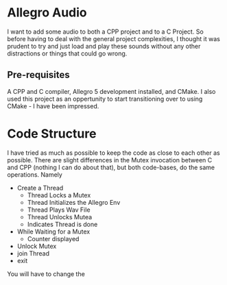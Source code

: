 # Allegro Audio

I want to add some audio to both a CPP project and to a C Project.
So before having to deal with the general project complexities, I thought it was prudent to try and just load and play these sounds without any other distractions or things that could go wrong.

## Pre-requisites

A CPP and C compiler, Allegro 5 development installed, and CMake. I also used this project as an oppertunity to start transitioning over to using CMake - I have been impressed. 

# Code Structure

I have tried as much as possible to keep the code as close to each other as possible. There are slight differences in the Mutex invocation between C and CPP (nothing I can do about that), but both code-bases, do the same operations. Namely

  - Create a Thread
    - Thread Locks a Mutex
    - Thread Initializes the Allegro Env
    - Thread Plays Wav File
    - Thread Unlocks Mutea
    - Indicates Thread is done
  - While Waiting for a Mutex
    - Counter displayed
  - Unlock Mutex
  - join Thread
  - exit

You will have to change the 
